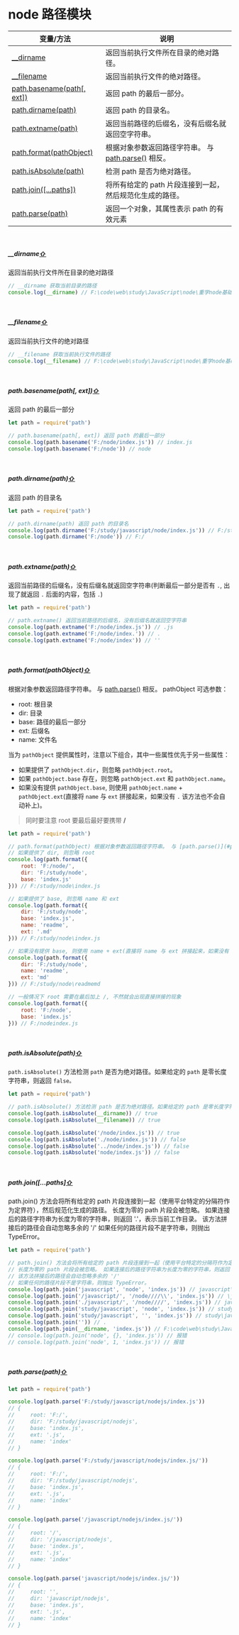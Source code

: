 # <span id='top'>node 路径模块</span>
| 变量/方法 | 说明 |
| ---- | ---- |
| [__dirname](#__dirname) | 返回当前执行文件所在目录的绝对路径。 |
| [__filename](#filename) | 返回当前执行文件的绝对路径。 |
| [path.basename(path[, ext])](#basename) | 返回 path 的最后一部分。 |
| [path.dirname(path)](#dirname) | 返回 path 的目录名。 |
| [path.extname(path)](#extname) | 返回当前路径的后缀名，没有后缀名就返回空字符串。 |
| [path.format(pathObject)](#format) | 根据对象参数返回路径字符串。 与 [path.parse()](#parse) 相反。 |
| [path.isAbsolute(path)](#isAbsolute) | 检测 path 是否为绝对路径。 |
| [path.join([...paths])](#join) | 将所有给定的 path 片段连接到一起，然后规范化生成的路径。|
| [path.parse(path)](#parse) | 返回一个对象，其属性表示 path 的有效元素 |

<br>

##### <span id='__dirname'>__dirname</span>**[⇧](#top)**
返回当前执行文件所在目录的绝对路径
```javascript
// __dirname 获取当前目录的路径
console.log(__dirname) // F:\code\web\study\JavaScript\node\重学node基础\06_路径模块
```

<br>

##### <span id='__filename'>__filename</span>**[⇧](#top)**
返回当前执行文件的绝对路径
```javascript
// __filename 获取当前执行文件的路径
console.log(__filename) // F:\code\web\study\JavaScript\node\重学node基础\06_路径模块\index.js
```

<br>

##### <span id='basename'>path.basename(path[, ext])</span>**[⇧](#top)**
返回 path 的最后一部分
```javascript
let path = require('path')

// path.basename(path[, ext]) 返回 path 的最后一部分
console.log(path.basename('F:/node/index.js')) // index.js
console.log(path.basename('F:/node')) // node
```

<br>

##### <span id='dirname'>path.dirname(path)</span>**[⇧](#top)**
返回 path 的目录名
```javascript
let path = require('path')

// path.dirname(path) 返回 path 的目录名 
console.log(path.dirname('F:/study/javascript/node/index.js')) // F:/study/javascript/node
console.log(path.dirname('F:/node')) // F:/
```

<br>

##### <span id='extname'>path.extname(path)</span>**[⇧](#top)**
返回当前路径的后缀名，没有后缀名就返回空字符串(判断最后一部分是否有 `.`, 出现了就返回 `.` 后面的内容，包括 `.`)
```javascript
let path = require('path')

// path.extname() 返回当前路径的后缀名，没有后缀名就返回空字符串
console.log(path.extname('F:/node/index.js')) // .js
console.log(path.extname('F:/node/index.')) // .
console.log(path.extname('F:/node/index')) // ''
```

<br>

##### <span id='format'>path.format(pathObject)</span>**[⇧](#top)**
根据对象参数返回路径字符串。 与 [path.parse()](#parse) 相反。
pathObject 可选参数：
* root: 根目录
* dir: 目录
* base: 路径的最后一部分
* ext: 后缀名
* name: 文件名

当为 `pathObject` 提供属性时，注意以下组合，其中一些属性优先于另一些属性：
* 如果提供了 `pathObject.dir`，则忽略 `pathObject.root`。
* 如果 `pathObject.base` 存在，则忽略 `pathObject.ext` 和 `pathObject.name`。
* 如果没有提供 `pathObject.base`, 则使用 `pathObject.name` + `pathObject.ext`(直接将 `name` 与 `ext` 拼接起来，如果没有 `.` 该方法也不会自动补上)。

> 同时要注意 root 要最后最好要携带 **/**

```javascript
let path = require('path')

// path.format(pathObject) 根据对象参数返回路径字符串。 与 [path.parse()](#parse) 相反。
// 如果提供了 dir, 则忽略 root
console.log(path.format({
    root: 'F:/node/',
    dir: 'F:/study/node',
    base: 'index.js'
})) // F:/study/node\index.js

// 如果提供了 base, 则忽略 name 和 ext
console.log(path.format({
    dir: 'F:/study/node',
    base: 'index.js',
    name: 'readme',
    ext: '.md'
})) // F:/study/node\index.js

// 如果没有提供 base, 则使用 name + ext(直接将 name 与 ext 拼接起来，如果没有 . 该方法也不会自动补上)
console.log(path.format({
    dir: 'F:/study/node',
    name: 'readme',
    ext: 'md'
})) // F:/study/node\readmemd

// 一般情况下 root 需要在最后加上 /, 不然就会出现直接拼接的现象
console.log(path.format({
    root: 'F:/node',
    base: 'index.js'
})) // F:/nodeindex.js
```

<br>

##### <span id='isAbsolute'>path.isAbsolute(path)</span>**[⇧](#top)**
`path.isAbsolute()` 方法检测 `path` 是否为绝对路径。如果给定的 `path` 是零长度字符串，则返回 `false。`
```javascript
let path = require('path')

// path.isAbsolute() 方法检测 path 是否为绝对路径。如果给定的 path 是零长度字符串，则返回 false。
console.log(path.isAbsolute(__dirname)) // true
console.log(path.isAbsolute(__filename)) // true

console.log(path.isAbsolute('/node/index.js')) // true
console.log(path.isAbsolute('./node/index.js')) // false
console.log(path.isAbsolute('../node/index.js')) // false
console.log(path.isAbsolute('node/index.js')) // false
```

<br>

##### <span id='join'>path.join([...paths]</span>**[⇧](#top)**
path.join() 方法会将所有给定的 path 片段连接到一起（使用平台特定的分隔符作为定界符），然后规范化生成的路径。
长度为零的 path 片段会被忽略。 如果连接后的路径字符串为长度为零的字符串，则返回 '.'，表示当前工作目录。
该方法拼接后的路径会自动忽略多余的 '/'
如果任何的路径片段不是字符串，则抛出 TypeError。
```javascript
let path = require('path')

// path.join() 方法会将所有给定的 path 片段连接到一起（使用平台特定的分隔符作为定界符），然后规范化生成的路径。
// 长度为零的 path 片段会被忽略。 如果连接后的路径字符串为长度为零的字符串，则返回 '.'，表示当前工作目录。
// 该方法拼接后的路径会自动忽略多余的 '/'
// 如果任何的路径片段不是字符串，则抛出 TypeError。
console.log(path.join('javascript', 'node', 'index.js')) // javascript\node\index.js
console.log(path.join('/javascript/', '/node////\\', 'index.js')) // \javascript\node\index.js
console.log(path.join('./javascript/', '/node////', 'index.js')) // javascript\node\index.js
console.log(path.join('study/javascript', 'node', 'index.js')) // study\javascript\node\index.js
console.log(path.join('study/javascript', '', 'index.js')) // study\javascript\index.js
console.log(path.join('')) // .
console.log(path.join(__dirname, 'index.js')) // F:\code\web\study\JavaScript\node\重学node基础\06_路径模块\index.js
// console.log(path.join('node', {}, 'index.js')) // 报错
// console.log(path.join('node', 1, 'index.js')) // 报错
```

<br>

##### <span id='parse'>path.parse(path)</span>**[⇧](#top)**
```javascript
let path = require('path')

console.log(path.parse('F:/study/javascript/nodejs/index.js'))
// {
//     root: 'F:/',
//     dir: 'F:/study/javascript/nodejs',
//     base: 'index.js',
//     ext: '.js',
//     name: 'index'
// }

console.log(path.parse('F:/study/javascript/nodejs/index.js/'))
// {
//     root: 'F:/',
//     dir: 'F:/study/javascript/nodejs',
//     base: 'index.js',
//     ext: '.js',
//     name: 'index'
// }

console.log(path.parse('/javascript/nodejs/index.js/'))
// {
//     root: '/',
//     dir: '/javascript/nodejs',
//     base: 'index.js',
//     ext: '.js',
//     name: 'index'
// }

console.log(path.parse('javascript/nodejs/index.js/'))
// {
//     root: '',
//     dir: 'javascript/nodejs',
//     base: 'index.js',
//     ext: '.js',
//     name: 'index'
// }

```

<br>
